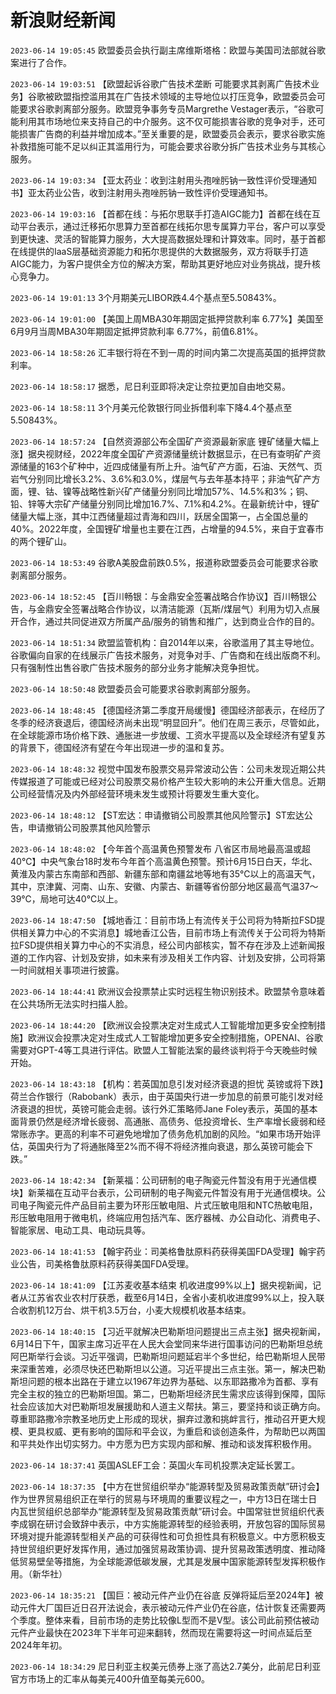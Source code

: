 # 新浪财经新闻
`2023-06-14 19:05:45` 欧盟委员会执行副主席维斯塔格：欧盟与美国司法部就谷歌案进行了合作。

`2023-06-14 19:03:51` 【欧盟起诉谷歌广告技术垄断 可能要求其剥离广告技术业务】谷歌被欧盟指控滥用其在广告技术领域的主导地位以打压竞争，欧盟委员会可能要求谷歌剥离部分服务。欧盟竞争事务专员Margrethe Vestager表示，“谷歌可能利用其市场地位来支持自己的中介服务。这不仅可能损害谷歌的竞争对手，还可能损害广告商的利益并增加成本。”至关重要的是，欧盟委员会表示，要求谷歌实施补救措施可能不足以纠正其滥用行为，可能会要求谷歌分拆广告技术业务与其核心服务。

`2023-06-14 19:03:34` 【亚太药业：收到注射用头孢唑肟钠一致性评价受理通知书】亚太药业公告，收到注射用头孢唑肟钠一致性评价受理通知书。

`2023-06-14 19:03:16` 【首都在线：与拓尔思联手打造AIGC能力】首都在线在互动平台表示，通过迁移拓尔思算力至首都在线拓尔思专属算力平台，客户可以享受到更快速、灵活的智能算力服务，大大提高数据处理和计算效率。同时，基于首都在线提供的IaaS层基础资源能力和拓尔思提供的大数据服务，双方将联手打造AIGC能力，为客户提供全方位的解决方案，帮助其更好地应对业务挑战，提升核心竞争力。

`2023-06-14 19:01:13` 3个月期美元LIBOR跌4.4个基点至5.50843%。

`2023-06-14 19:01:00` 【美国上周MBA30年期固定抵押贷款利率 6.77%】美国至6月9月当周MBA30年期固定抵押贷款利率 6.77%，前值6.81%。

`2023-06-14 18:58:26` 汇丰银行将在不到一周的时间内第二次提高英国的抵押贷款利率。

`2023-06-14 18:58:17` 据悉，尼日利亚即将决定让奈拉更加自由地交易。

`2023-06-14 18:58:11` 3个月美元伦敦银行同业拆借利率下降4.4个基点至5.50843%。

`2023-06-14 18:57:24` 【自然资源部公布全国矿产资源最新家底 锂矿储量大幅上涨】据央视财经，2022年度全国矿产资源储量统计数据显示，在已有查明矿产资源储量的163个矿种中，近四成储量有所上升。油气矿产方面，石油、天然气、页岩气分别同比增长3.2%、3.6%和3.0%，煤层气与去年基本持平；非油气矿产方面，锂、钴、镍等战略性新兴矿产储量分别同比增加57%、14.5%和3%；铜、铅、锌等大宗矿产储量分别同比增加16.7%、7.1%和4.2%。在最新统计中，锂矿储量大幅上涨，其中江西储量超过青海和四川，跃居全国第一，占全国总量的40%。2022年度，全国锂矿增量也主要在江西，占增量的94.5%，来自于宜春市的两个锂矿山。

`2023-06-14 18:53:49` 谷歌A美股盘前跌0.5%，报道称欧盟委员会可能要求谷歌剥离部分服务。

`2023-06-14 18:52:45` 【百川畅银：与金鼎安全签署战略合作协议】百川畅银公告，与金鼎安全签署战略合作协议，以清洁能源（瓦斯/煤层气）利用为切入点展开合作，通过共同促进双方所属产品/服务的销售和推广，达到商业合作的目的。

`2023-06-14 18:51:34` 欧盟监管机构：自2014年以来，谷歌滥用了其主导地位。谷歌偏向自家的在线展示广告技术服务，对竞争对手、广告商和在线出版商不利。只有强制性出售谷歌广告技术服务的部分业务才能解决竞争担忧。

`2023-06-14 18:50:48` 欧盟委员会可能要求谷歌剥离部分服务。

`2023-06-14 18:48:45` 【德国经济第二季度开局缓慢】德国经济部表示，在经历了冬季的经济衰退后，德国经济尚未出现“明显回升”。他们在周三表示，尽管如此，在全球能源市场价格下跌、通胀进一步放缓、工资水平提高以及全球经济有望复苏的背景下，德国经济有望在今年出现进一步的温和复苏。

`2023-06-14 18:48:32` 视觉中国发布股票交易异常波动公告：公司未发现近期公共传媒报道了可能或已经对公司股票交易价格产生较大影响的未公开重大信息。近期公司经营情况及内外部经营环境未发生或预计将要发生重大变化。

`2023-06-14 18:48:12` 【ST宏达：申请撤销公司股票其他风险警示】ST宏达公告，申请撤销公司股票其他风险警示

`2023-06-14 18:48:02` 【今年首个高温黄色预警发布 八省区市局地最高温或超40℃】中央气象台18时发布今年首个高温黄色预警。预计6月15日白天，华北、黄淮及内蒙古东南部和西部、新疆东部和南疆盆地等地有35℃以上的高温天气，其中，京津冀、河南、山东、安徽、内蒙古、新疆等省份部分地区最高气温37～39℃，局地可达40℃以上。

`2023-06-14 18:47:50` 【城地香江：目前市场上有流传关于公司将为特斯拉FSD提供相关算力中心的不实消息】城地香江公告，目前市场上有流传关于公司将为特斯拉FSD提供相关算力中心的不实消息，经公司内部核实，暂不存在涉及上述新闻报道的工作内容、计划及安排，如未来有涉及相关工作内容、计划及安排，公司将第一时间就相关事项进行披露。

`2023-06-14 18:44:41` 欧洲议会投票禁止实时远程生物识别技术。欧盟禁令意味着在公共场所无法实时扫描人脸。

`2023-06-14 18:44:20` 【欧洲议会投票决定对生成式人工智能增加更多安全控制措施】欧洲议会投票决定对生成式人工智能增加更多安全控制措施，OPENAI、谷歌需要对GPT-4等工具进行评估。欧盟人工智能法案的最终谈判将于今天晚些时候开始。

`2023-06-14 18:43:18` 【机构：若英国加息引发对经济衰退的担忧 英镑或将下跌】荷兰合作银行（Rabobank）表示，由于英国央行进一步加息的前景可能引发对经济衰退的担忧，英镑可能会走弱。该行外汇策略师Jane Foley表示，英国的基本面背景仍然是经济增长疲弱、高通胀、高债务、低投资增长、生产率增长疲弱和经常账赤字。更高的利率不可避免地增加了债务危机加剧的风险。“如果市场开始评估，英国央行为了将通胀降至2%而不得不将经济推向衰退，那么英镑可能会下跌。”

`2023-06-14 18:42:34` 【新莱福：公司研制的电子陶瓷元件暂没有用于光通信模块】新莱福在互动平台表示，公司研制的电子陶瓷元件暂没有用于光通信模块。公司电子陶瓷元件产品目前主要为环形压敏电阻、片式压敏电阻和NTC热敏电阻，形压敏电阻用于微电机，终端应用包括汽车、医疗器械、办公自动化、消费电子、智能家居、电动工具、电动玩具等。

`2023-06-14 18:41:53` 【翰宇药业：司美格鲁肽原料药获得美国FDA受理】翰宇药业公告，司美格鲁肽原料药获得美国FDA受理。

`2023-06-14 18:41:09` 【江苏麦收基本结束 机收进度99%以上】据央视新闻，记者从江苏省农业农村厅获悉，截至6月14日，全省小麦机收进度99%以上，投入联合收割机12万台、烘干机3.5万台，小麦大规模机收基本结束。

`2023-06-14 18:40:15` 【习近平就解决巴勒斯坦问题提出三点主张】据央视新闻，6月14日下午，国家主席习近平在人民大会堂同来华进行国事访问的巴勒斯坦总统阿巴斯举行会谈。习近平强调，巴勒斯坦问题延宕半个多世纪，给巴勒斯坦人民带来深重苦难，必须尽快还巴勒斯坦以公道。习近平提出三点主张。第一，解决巴勒斯坦问题的根本出路在于建立以1967年边界为基础、以东耶路撒冷为首都、享有完全主权的独立的巴勒斯坦国。第二，巴勒斯坦经济民生需求应该得到保障，国际社会应该加大对巴勒斯坦发展援助和人道主义帮扶。第三，要坚持和谈正确方向。尊重耶路撒冷宗教圣地历史上形成的现状，摒弃过激和挑衅言行，推动召开更大规模、更具权威、更有影响的国际和平会议，为重启和谈创造条件，为帮助巴以两国和平共处作出切实努力。中方愿为巴方实现内部和解、推动和谈发挥积极作用。

`2023-06-14 18:37:41` 英国ASLEF工会：英国火车司机投票决定延长罢工。

`2023-06-14 18:37:35` 【中方在世贸组织举办“能源转型及贸易政策贡献”研讨会】作为世界贸易组织正在举行的贸易与环境周的重要议程之一，中方13日在瑞士日内瓦世贸组织总部举办“能源转型及贸易政策贡献”研讨会。中国常驻世贸组织代表李成钢在研讨会致辞中表示，中方实施能源转型的经验表明，开放包容的国际贸易环境对提升能源转型相关产品的可获得性和可负担性具有积极意义。中方愿积极支持世贸组织更好发挥作用，通过加强贸易政策协调、提升贸易政策透明度、推动降低贸易壁垒等措施，为全球能源低碳发展，尤其是发展中国家能源转型发挥积极作用。（新华社）

`2023-06-14 18:35:21` 【国巨：被动元件产业仍在谷底 反弹将延后至2024年】被动元件大厂国巨近日召开法说会，表示被动元件产业仍在谷底，估计恢复还需要两个季度。整体来看，目前市场的走势比较像L型而不是V型。该公司此前预估被动元件产业最快在2023年下半年可迎来翻转，然而现在需要将这一时间点延后至2024年年初。

`2023-06-14 18:34:29` 尼日利亚主权美元债券上涨了高达2.7美分，此前尼日利亚官方市场上的汇率从每美元400升值至每美元600。

